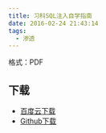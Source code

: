 ```yaml
---
title: 习科SQL注入自学指南
date: 2016-02-24 21:43:14
tags:
  - 渗透
---
```


格式：PDF

## 下载 ##

+ [百度云下载](http://pan.baidu.com/share/link?uk=4110645937&shareid=2863522945)
+ [Github下载](https://github.com/it-ebooks/ebooks/raw/master/%E4%B9%A0%E7%A7%91SQL%E6%B3%A8%E5%85%A5%E8%87%AA%E5%AD%A6%E6%8C%87%E5%8D%97.pdf)
